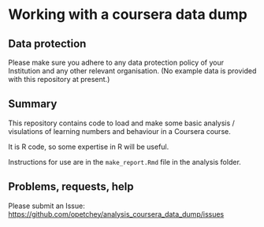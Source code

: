 # Working with a coursera data dump

## Data protection

Please make sure you adhere to any data protection policy of your Institution and any other relevant organisation. (No example data is provided with this repository at present.)

## Summary

This repository contains code to load and make some basic analysis / visulations of learning numbers and behaviour in a Coursera course.

It is R code, so some expertise in R will be useful.

Instructions for use are in the `make_report.Rmd` file in the analysis folder.

## Problems, requests, help

Please submit an Issue: https://github.com/opetchey/analysis_coursera_data_dump/issues
